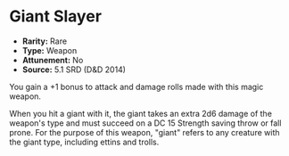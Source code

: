 # Giant Slayer

- **Rarity:** Rare
- **Type:** Weapon
- **Attunement:** No
- **Source:** 5.1 SRD (D&D 2014)

You gain a +1 bonus to attack and damage rolls made with this magic weapon.

When you hit a giant with it, the giant takes an extra 2d6 damage of the weapon's type and must succeed on a DC 15 Strength saving throw or fall prone. For the purpose of this weapon, "giant" refers to any creature with the giant type, including ettins and trolls.
